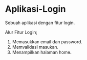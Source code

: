 # Aplikasi-Login
Sebuah aplikasi dengan fitur login.

Alur Fitur Login;
1. Memasukkan email dan password.
2. Memvalidasi masukan.
3. Menampilkan halaman home.
